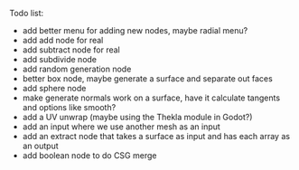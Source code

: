 Todo list:
 - add better menu for adding new nodes, maybe radial menu?
 - add add node for real
 - add subtract node for real
 - add subdivide node
 - add random generation node
 - better box node, maybe generate a surface and separate out faces
 - add sphere node
 - make generate normals work on a surface, have it calculate tangents and options like smooth?
 - add a UV unwrap (maybe using the Thekla module in Godot?)
 - add an input where we use another mesh as an input
 - add an extract node that takes a surface as input and has each array as an output
 - add boolean node to do CSG merge
